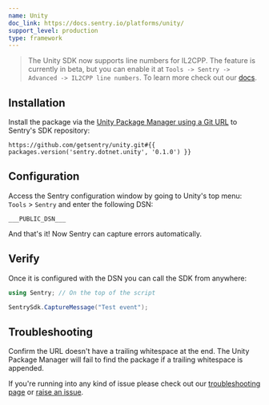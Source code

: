 ```yaml
---
name: Unity
doc_link: https://docs.sentry.io/platforms/unity/
support_level: production
type: framework
---
```


> The Unity SDK now supports line numbers for IL2CPP. The feature is currently in beta, but you can enable it at `Tools -> Sentry -> Advanced -> IL2CPP line numbers`. To learn more check out our [docs](https://docs.sentry.io/platforms/unity/configuration/il2cpp/).

## Installation

Install the package via the [Unity Package Manager using a Git URL](https://docs.unity3d.com/Manual/upm-ui-giturl.html) to Sentry's SDK repository:

```
https://github.com/getsentry/unity.git#{{ packages.version('sentry.dotnet.unity', '0.1.0') }}
```

## Configuration

Access the Sentry configuration window by going to Unity's top menu: `Tools` > `Sentry` and enter the following DSN:

```
___PUBLIC_DSN___
```

And that's it! Now Sentry can capture errors automatically.

## Verify

Once it is configured with the DSN you can call the SDK from anywhere:

```csharp
using Sentry; // On the top of the script

SentrySdk.CaptureMessage("Test event");
```

## Troubleshooting

Confirm the URL doesn't have a trailing whitespace at the end. The Unity Package Manager will fail to find the package if a trailing whitespace is appended.

If you're running into any kind of issue please check out our [troubleshooting page](https://docs.sentry.io/platforms/unity/troubleshooting/) or [raise an issue](https://github.com/getsentry/sentry-unity/issues/new?assignees=&labels=Platform%3A+Unity%2CType%3A+Bug&template=bug.md).
